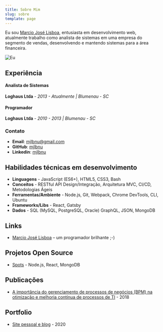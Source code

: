 ```yaml
---
title: Sobre Mim
slug: sobre
template: page
---
```


Eu sou [Marcio José Lisboa](/sobre), entusiasta em desenvolvimento web, atualmente trabalho como analista de sistemas em uma empresa do segmento de vendas, desenvolvendo e mantendo sistemas para a área financeira.

![Eu](https://avatars0.githubusercontent.com/u/46792997?v=4)

## Experiência

#### Analista de Sistemas

**Loghaus Ltda** - _2013 - Atualmente | Blumenau - SC_

#### Programador

**Loghaus Ltda** - _2010 - 2013 | Blumenau - SC_

### Contato

- **Email**: [mjlbnu@gmail.com](mailto:mjlbnu[AT]gmail[DOT]com)
- **GitHub**: [mjlbnu](https://github.com/mjlbnu)
- **Linkedin**: [mjlbnu](https://www.linkedin.com/in/mjlbnu)

## Habilidades técnicas em desenvolvimento

- **Linguagens** - JavaScript (ES6+), HTML5, CSS3, Bash
- **Conceitos** - RESTful API Design/Integração, Arquitetura MVC, CI/CD, Metodologias Ágeis
- **Ferramentas/Ambiente** - Node.js, Git, Webpack, Chrome DevTools, CLI, Ubuntu
- **Frameworks/Libs** - React, Gatsby
- **Dados** - SQL (MySQL, PostgreSQL, Oracle) GraphQL, JSON, MongoDB

## Links

- [Marcio José Lisboa](https://www.programadorbr.com.br) – um programador brilhante ;-)

## Projetos Open Source

- [Spots](https://github.com/mjlbnu/spots) - Node.js, React, MongoDB

## Publicações

- [A importância do gerenciamento de processos de negócios (BPM) na otimização e melhoria contínua de processos de TI](https://www.riuni.unisul.br/handle/12345/5726) - 2018

## Portfolio

- [Site pessoal e blog](https://www.marciolisboa.com.br/) - 2020
